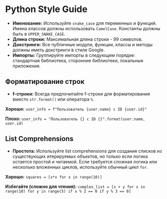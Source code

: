 # Python Style Guide

- **Именование:** Используйте `snake_case` для переменных и функций. Имена классов должны использовать `CamelCase`. Константы должны быть в `UPPER_SNAKE_CASE`.
- **Длина строки:** Максимальная длина строки - 99 символов.
- **Докстринги:** Все публичные модули, функции, классы и методы должны иметь докстринги в стиле Google.
- **Импорты:** Группируйте импорты в следующем порядке: стандартная библиотека, сторонние библиотеки, локальные приложения.

## Форматирование строк

- **f-строки:** Всегда предпочитайте f-строки для форматирования вместо `str.format()` или оператора `%`.

**Хорошо:**
`user_info = f"Пользователь {user.name} с ID {user.id}"`

**Плохо:**
`user_info = "Пользователь {} с ID {}".format(user.name, user.id)`

## List Comprehensions

- **Простота:** Используйте list comprehensions для создания списков из существующих итерируемых объектов, но только если логика остается простой и читаемой. Если требуется сложная логика или несколько вложенных циклов, используйте обычный цикл `for`.

**Хорошо:**
`squares = [x*x for x in range(10)]`

**Избегайте (сложно для чтения):**
`complex_list = [x + y for x in range(10) for y in range(5) if x % 2 == 0 if y % 3 == 0]` 